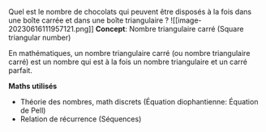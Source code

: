 Quel est le nombre de chocolats qui peuvent être disposés à la fois dans une boîte carrée et dans une boîte triangulaire ?
![[image-20230616111957121.png]]
**Concept**: Nombre triangulaire carré (Square triangular number)

En mathématiques, un nombre triangulaire carré (ou nombre triangulaire carré) est un nombre qui est à la fois un nombre triangulaire et un carré parfait. 

**Maths utilisés**
- Théorie des nombres, math discrets (Équation diophantienne: Équation de Pell)
- Relation de récurrence (Séquences)
